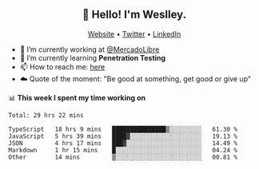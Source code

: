 <h2 align="center">👋 Hello! I'm Weslley.</h2>
<p align="center">
  <a href="http://weslleyneri.com.br">Website</a> •
  <a href="https://twitter.com/Weslley_Neri">Twitter</a> •
  <a href="https://www.linkedin.com/in/weslley-neri-3658908b">LinkedIn</a>
</p>


- 🔭 I’m currently working at [@MercadoLibre](https://github.com/mercadolibre)
- 🌱 I’m currently learning **Penetration Testing**
- 📫 How to reach me: [here](mailto:weslley39@gmail.com)
- ☁️ Quote of the moment: "Be good at something, get good or give up"

📊 **This week I spent my time working on**
<!--START_SECTION:waka-->
```text
Total: 29 hrs 22 mins

TypeScript   18 hrs 9 mins   ███████████████▒░░░░░░░░░   61.30 % 
JavaScript   5 hrs 39 mins   ████▓░░░░░░░░░░░░░░░░░░░░   19.13 % 
JSON         4 hrs 17 mins   ███▓░░░░░░░░░░░░░░░░░░░░░   14.49 % 
Markdown     1 hr 15 mins    █░░░░░░░░░░░░░░░░░░░░░░░░   04.24 % 
Other        14 mins         ▒░░░░░░░░░░░░░░░░░░░░░░░░   00.81 % 
```
<!--END_SECTION:waka-->

<!-- Inspired by https://github.com/gruselhaus/gruselhaus -->